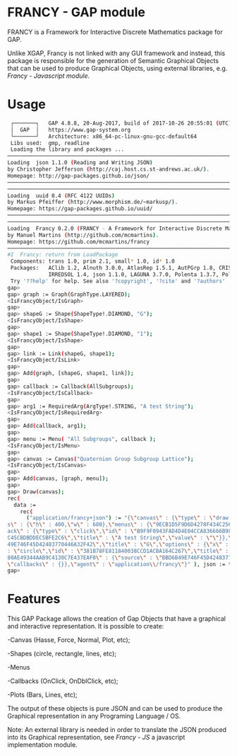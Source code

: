 # FRANCY - GAP module

FRANCY is a Framework for Interactive Discrete Mathematics package for GAP.

Unlike XGAP, Francy is not linked with any GUI framework and instead, this package is responsible for the generation 
of Semantic Graphical Objects that can be used to produce Graphical Objects, using external libraries, e.g. _Francy - Javascript module_.

# Usage

```bash
 ┌───────┐   GAP 4.8.8, 20-Aug-2017, build of 2017-10-26 20:55:01 (UTC)
 │  GAP  │   https://www.gap-system.org
 └───────┘   Architecture: x86_64-pc-linux-gnu-gcc-default64
 Libs used:  gmp, readline
 Loading the library and packages ...
──────────────────────────────────────────────────────────────────────────────────────────────────────────────────────────────────────────────────────────────────────────────────────
Loading  json 1.1.0 (Reading and Writing JSON)
by Christopher Jefferson (http://caj.host.cs.st-andrews.ac.uk/).
Homepage: http://gap-packages.github.io/json/
──────────────────────────────────────────────────────────────────────────────────────────────────────────────────────────────────────────────────────────────────────────────────────
──────────────────────────────────────────────────────────────────────────────────────────────────────────────────────────────────────────────────────────────────────────────────────
Loading  uuid 0.4 (RFC 4122 UUIDs)
by Markus Pfeiffer (http://www.morphism.de/~markusp/).
Homepage: https://gap-packages.github.io/uuid/
──────────────────────────────────────────────────────────────────────────────────────────────────────────────────────────────────────────────────────────────────────────────────────
──────────────────────────────────────────────────────────────────────────────────────────────────────────────────────────────────────────────────────────────────────────────────────
Loading  Francy 0.2.0 (FRANCY - A Framework for Interactive Discrete Mathematics)
by Manuel Martins (http://github.com/mcmartins).
Homepage: https://github.com/mcmartins/francy
──────────────────────────────────────────────────────────────────────────────────────────────────────────────────────────────────────────────────────────────────────────────────────
#I  Francy: return from LoadPackage
 Components: trans 1.0, prim 2.1, small* 1.0, id* 1.0
 Packages:   AClib 1.2, Alnuth 3.0.0, AtlasRep 1.5.1, AutPGrp 1.8, CRISP 1.4.4, Cryst 4.1.12, CrystCat 1.1.6, CTblLib 1.2.2, FactInt 1.5.4, FGA 1.3.1, Francy 0.2.0, GAPDoc 1.6, 
             IRREDSOL 1.4, json 1.1.0, LAGUNA 3.7.0, Polenta 1.3.7, Polycyclic 2.11, RadiRoot 2.7, ResClasses 4.6.0, Sophus 1.23, SpinSym 1.5, TomLib 1.2.6, Utils 0.46, uuid 0.4
 Try '??help' for help. See also '?copyright', '?cite' and '?authors'
gap>
gap> graph := Graph(GraphType.LAYERED);
<IsFrancyObject/IsGraph>
gap>
gap> shapeG := Shape(ShapeType!.DIAMOND, "G");
<IsFrancyObject/IsShape>
gap>
gap> shape1 := Shape(ShapeType!.DIAMOND, "1");
<IsFrancyObject/IsShape>
gap>
gap> link := Link(shapeG, shape1);
<IsFrancyObject/IsLink>
gap>
gap> Add(graph, [shapeG, shape1, link]);
gap>
gap> callback := Callback(AllSubgroups);
<IsFrancyObject/IsCallback>
gap>
gap> arg1 := RequiredArg(ArgType!.STRING, "A test String");
<IsFrancyObject/IsRequiredArg>
gap>
gap> Add(callback, arg1);
gap>
gap> menu := Menu( "All Subgroups", callback );
<IsFrancyObject/IsMenu>
gap>
gap> canvas := Canvas("Quaternion Group Subgroup Lattice");
<IsFrancyObject/IsCanvas>
gap>
gap> Add(canvas, [graph, menu]);
gap>
gap> Draw(canvas);
rec( 
  data := 
    rec( 
      ("application/francy+json") := "{\"canvas\" : {\"type\" : \"draw.hasse\",\"id\" : \"C2232D710B7840D7AC0B65170CB76F5A\",\"title\" : \"Quaternion Group Subgroup Lattice\",\"option\
s\" : {\"h\" : 400,\"w\" : 680},\"menus\" : {\"9ECB1D5F9D6D4278F434C256F63CBCD3\" : {\"id\" : \"9ECB1D5F9D6D4278F434C256F63CBCD3\",\"title\" : \"All Subgroups\",\"menus\" : {},\"callb\
ack\" : {\"type\" : \"click\",\"id\" : \"B9F9F0943FAD4D4E04CCA836666B98E8\",\"requiredArgs\" : {\"A7C5F31D44B44DC45CBDBDDEC5BFE2C6\" : {\"type\" : \"string\",\"id\" : \"A7C5F31D44B44D\
C45CBDBDDEC5BFE2C6\",\"title\" : \"A test String\",\"value\" : \"\"}},\"knownArgs\" : []}}},\"nodes\" : {\"BBD6B49E746F45D42483770446A32F42\" : {\"type\" : \"circle\",\"id\" : \"BBD6B\
49E746F45D42483770446A32F42\",\"title\" : \"G\",\"options\" : {\"x\" : 0,\"y\" : 0,\"size\" : 10,\"layer\" : 0,\"highlight\" : true}},\"381B78FE811840038CCD1ACBA164C267\" : {\"type\" \
: \"circle\",\"id\" : \"381B78FE811840038CCD1ACBA164C267\",\"title\" : \"1\",\"options\" : {\"x\" : 0,\"y\" : 0,\"size\" : 10,\"layer\" : 0,\"highlight\" : true}}},\"links\" : {\"92C7\
80AE49344AAB9C4130C7E437EAF0\" : {\"source\" : \"BBD6B49E746F45D42483770446A32F42\",\"id\" : \"92C780AE49344AAB9C4130C7E437EAF0\",\"target\" : \"381B78FE811840038CCD1ACBA164C267\"}},\
\"callbacks\" : {}},\"agent\" : \"application\\/francy\"}" ), json := true, source := "gap" )
gap>
```

# Features
This GAP Package allows the creation of Gap Objects that have a graphical and interactive
representation. It is possible to create:

-Canvas (Hasse, Force, Normal, Plot, etc);

-Shapes (circle, rectangle, lines, etc);

-Menus

-Callbacks (OnClick, OnDblClick, etc);

-Plots (Bars, Lines, etc);

The output of these objects is pure JSON and can be used to produce the Graphical representation 
in any Programing Language / OS.

Note: An external library is needed in order to translate the JSON produced into its Graphical representation, 
see _Francy - JS_ a javascript implementation module.